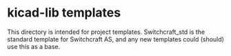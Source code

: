 # kicad-lib templates

This directory is intended for project templates. Switchcraft_std is the standard template for Switchcraft AS, and any new templates could (should) use this as a base.
